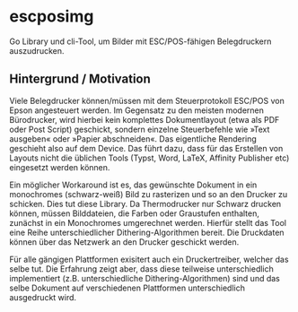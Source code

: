 # escposimg

Go Library und cli-Tool, um Bilder mit ESC/POS-fähigen Belegdruckern auszudrucken.


## Hintergrund / Motivation

Viele Belegdrucker können/müssen mit dem Steuerprotokoll ESC/POS von Epson angesteuert werden.  Im Gegensatz zu den meisten modernen Bürodrucker, wird hierbei kein komplettes Dokumentlayout (etwa als PDF oder Post Script) geschickt, sondern einzelne Steuerbefehle wie »Text ausgeben« oder »Papier abschneiden«. Das eigentliche Rendering geschieht also auf dem Device. Das führt dazu, dass für das Erstellen von Layouts nicht die üblichen Tools (Typst, Word, LaTeX, Affinity Publisher etc) eingesetzt werden können.

Ein möglicher Workaround ist es, das gewünschte Dokument in ein monochromes (schwarz-weiß) Bild zu rasterizen und so an den Drucker zu schicken. Dies tut diese Library. Da Thermodrucker nur Schwarz drucken können, müssen Bilddateien, die Farben oder Graustufen enthalten, zunächst in ein Monochromes umgerechnet werden. Hierfür stellt das Tool eine Reihe unterschiedlicher Dithering-Algorithmen bereit. Die Druckdaten können über das Netzwerk an den Drucker geschickt werden.

Für alle gängigen Plattformen exisitert auch ein Druckertreiber, welcher das selbe tut. Die Erfahrung zeigt aber, dass diese teilweise unterschiedlich implementiert (z.B. unterschiedliche Dithering-Algorithmen) sind und das selbe Dokument auf verschiedenen Plattformen unterschiedlich ausgedruckt wird.

